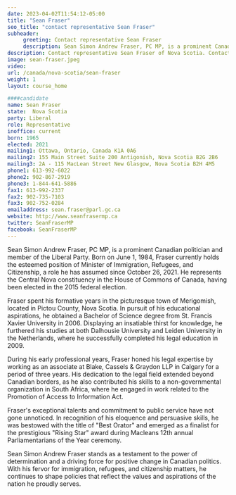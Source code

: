 ```yaml
---
date: 2023-04-02T11:54:12-05:00
title: "Sean Fraser"
seo_title: "contact representative Sean Fraser"
subheader:
     greeting: Contact representative Sean Fraser
     description: Sean Simon Andrew Fraser, PC MP, is a prominent Canadian politician and member of the Liberal Party. Born on June 1, 1984, Fraser currently holds the esteemed position of Minister of Immigration, Refugees, and Citizenship, a role he has assumed since October 26, 2021. He represents the Central Nova constituency in the House of Commons of Canada, having been elected in the 2015 federal election.
description: Contact representative Sean Fraser of Nova Scotia. Contact information for Sean Fraser includes email address, phone number, and mailing address.
image: sean-fraser.jpeg
video:
url: /canada/nova-scotia/sean-fraser
weight: 1
layout: course_home

####candidate
name: Sean Fraser
state:	Nova Scotia
party: Liberal
role: Representative
inoffice: current
born: 1965
elected: 2021
mailing1: Ottawa, Ontario, Canada K1A 0A6
mailing2: 155 Main Street Suite 200 Antigonish, Nova Scotia B2G 2B6
mailing3: 2A - 115 MacLean Street New Glasgow, Nova Scotia B2H 4M5
phone1: 613-992-6022
phone2: 902-867-2919
phone3: 1-844-641-5886
fax1: 613-992-2337
fax2: 902-735-7103
fax3: 902-752-0284
emailaddress: sean.fraser@parl.gc.ca
website: http://www.seanfrasermp.ca
twitter: SeanFraserMP
facebook: SeanFraserMP
---
```


Sean Simon Andrew Fraser, PC MP, is a prominent Canadian politician and member of the Liberal Party. Born on June 1, 1984, Fraser currently holds the esteemed position of Minister of Immigration, Refugees, and Citizenship, a role he has assumed since October 26, 2021. He represents the Central Nova constituency in the House of Commons of Canada, having been elected in the 2015 federal election.

Fraser spent his formative years in the picturesque town of Merigomish, located in Pictou County, Nova Scotia. In pursuit of his educational aspirations, he obtained a Bachelor of Science degree from St. Francis Xavier University in 2006. Displaying an insatiable thirst for knowledge, he furthered his studies at both Dalhousie University and Leiden University in the Netherlands, where he successfully completed his legal education in 2009.

During his early professional years, Fraser honed his legal expertise by working as an associate at Blake, Cassels & Graydon LLP in Calgary for a period of three years. His dedication to the legal field extended beyond Canadian borders, as he also contributed his skills to a non-governmental organization in South Africa, where he engaged in work related to the Promotion of Access to Information Act.

Fraser's exceptional talents and commitment to public service have not gone unnoticed. In recognition of his eloquence and persuasive skills, he was bestowed with the title of "Best Orator" and emerged as a finalist for the prestigious "Rising Star" award during Macleans 12th annual Parliamentarians of the Year ceremony.

Sean Simon Andrew Fraser stands as a testament to the power of determination and a driving force for positive change in Canadian politics. With his fervor for immigration, refugees, and citizenship matters, he continues to shape policies that reflect the values and aspirations of the nation he proudly serves.
